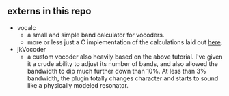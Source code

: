 ## externs in this repo
 - vocalc
    - a small and simple band calculator for vocoders. 
    - more or less just a C implementation of the calculations laid out [here](https://cycling74.com/tutorials/a-basic-vocoder-tutorial-part-1).
 - jkVocoder
    - a custom vocoder also heavily based on the above tutorial. I've given it a crude ability to adjust its number of bands, and also allowed the bandwidth to dip much further down than 10%. At less than 3% bandwidth, the plugin totally changes character and starts to sound like a physically modeled resonator.
